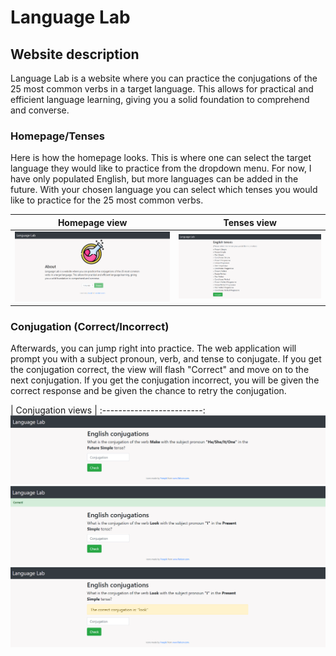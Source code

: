 # Language Lab

## Website description
Language Lab is a website where you can practice the conjugations of the 25 most common verbs in a target language. This allows for practical and efficient language learning, giving you a solid foundation to comprehend and converse.

### Homepage/Tenses
Here is how the homepage looks. This is where one can select the target language they would like to practice
from the dropdown menu. For now, I have only populated English, but more languages can be added in the future. With your chosen language you can select which tenses you would like to practice for the 25 most common verbs.

| Homepage view             | Tenses view |
:-------------------------:|:-------------------------:
![](/static/front_page.png)  |  ![](static/tense_page.png)

### Conjugation (Correct/Incorrect)
Afterwards, you can jump right into practice. The web application will prompt you with a subject pronoun,
verb, and tense to conjugate. If you get the conjugation correct, the view will flash "Correct" and move on to the next conjugation. If you get the conjugation incorrect, you will be given the correct response and be given the chance to retry the conjugation.

| Conjugation views |
:-------------------------:
![](static/conj_page.png)
![](static/conj_page_correct.png)
![](static/conj_page_incorrect.png)  
